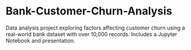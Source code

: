 # Bank-Customer-Churn-Analysis
Data analysis project exploring factors affecting customer churn using a real-world bank dataset with over 10,000 records. Includes a Jupyter Notebook and presentation.
